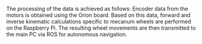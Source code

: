The processing of the data is achieved as follows: Encoder data from the motors is obtained using the Orion board. 
Based on this data, forward and inverse kinematic calculations specific to mecanum wheels are performed on the Raspberry Pi. 
The resulting wheel movements are then transmitted to the main PC via ROS for autonomous navigation.
